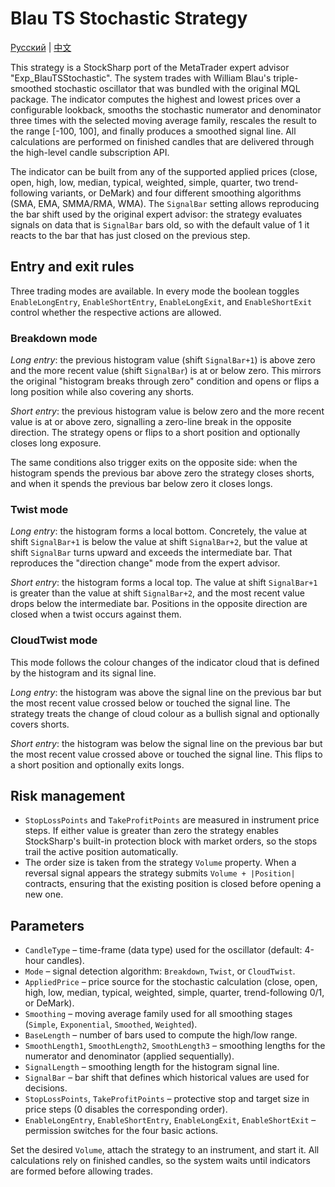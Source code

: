 # Blau TS Stochastic Strategy
[Русский](README_ru.md) | [中文](README_cn.md)

This strategy is a StockSharp port of the MetaTrader expert advisor "Exp_BlauTSStochastic". The system trades with William Blau's triple-smoothed stochastic oscillator that was bundled with the original MQL package. The indicator computes the highest and lowest prices over a configurable lookback, smooths the stochastic numerator and denominator three times with the selected moving average family, rescales the result to the range [-100, 100], and finally produces a smoothed signal line. All calculations are performed on finished candles that are delivered through the high-level candle subscription API.

The indicator can be built from any of the supported applied prices (close, open, high, low, median, typical, weighted, simple, quarter, two trend-following variants, or DeMark) and four different smoothing algorithms (SMA, EMA, SMMA/RMA, WMA). The `SignalBar` setting allows reproducing the bar shift used by the original expert advisor: the strategy evaluates signals on data that is `SignalBar` bars old, so with the default value of 1 it reacts to the bar that has just closed on the previous step.

## Entry and exit rules

Three trading modes are available. In every mode the boolean toggles `EnableLongEntry`, `EnableShortEntry`, `EnableLongExit`, and `EnableShortExit` control whether the respective actions are allowed.

### Breakdown mode

*Long entry*: the previous histogram value (shift `SignalBar+1`) is above zero and the more recent value (shift `SignalBar`) is at or below zero. This mirrors the original "histogram breaks through zero" condition and opens or flips a long position while also covering any shorts.

*Short entry*: the previous histogram value is below zero and the more recent value is at or above zero, signalling a zero-line break in the opposite direction. The strategy opens or flips to a short position and optionally closes long exposure.

The same conditions also trigger exits on the opposite side: when the histogram spends the previous bar above zero the strategy closes shorts, and when it spends the previous bar below zero it closes longs.

### Twist mode

*Long entry*: the histogram forms a local bottom. Concretely, the value at shift `SignalBar+1` is below the value at shift `SignalBar+2`, but the value at shift `SignalBar` turns upward and exceeds the intermediate bar. That reproduces the "direction change" mode from the expert advisor.

*Short entry*: the histogram forms a local top. The value at shift `SignalBar+1` is greater than the value at shift `SignalBar+2`, and the most recent value drops below the intermediate bar. Positions in the opposite direction are closed when a twist occurs against them.

### CloudTwist mode

This mode follows the colour changes of the indicator cloud that is defined by the histogram and its signal line.

*Long entry*: the histogram was above the signal line on the previous bar but the most recent value crossed below or touched the signal line. The strategy treats the change of cloud colour as a bullish signal and optionally covers shorts.

*Short entry*: the histogram was below the signal line on the previous bar but the most recent value crossed above or touched the signal line. This flips to a short position and optionally exits longs.

## Risk management

* `StopLossPoints` and `TakeProfitPoints` are measured in instrument price steps. If either value is greater than zero the strategy enables StockSharp's built-in protection block with market orders, so the stops trail the active position automatically.
* The order size is taken from the strategy `Volume` property. When a reversal signal appears the strategy submits `Volume + |Position|` contracts, ensuring that the existing position is closed before opening a new one.

## Parameters

* `CandleType` – time-frame (data type) used for the oscillator (default: 4-hour candles).
* `Mode` – signal detection algorithm: `Breakdown`, `Twist`, or `CloudTwist`.
* `AppliedPrice` – price source for the stochastic calculation (close, open, high, low, median, typical, weighted, simple, quarter, trend-following 0/1, or DeMark).
* `Smoothing` – moving average family used for all smoothing stages (`Simple`, `Exponential`, `Smoothed`, `Weighted`).
* `BaseLength` – number of bars used to compute the high/low range.
* `SmoothLength1`, `SmoothLength2`, `SmoothLength3` – smoothing lengths for the numerator and denominator (applied sequentially).
* `SignalLength` – smoothing length for the histogram signal line.
* `SignalBar` – bar shift that defines which historical values are used for decisions.
* `StopLossPoints`, `TakeProfitPoints` – protective stop and target size in price steps (0 disables the corresponding order).
* `EnableLongEntry`, `EnableShortEntry`, `EnableLongExit`, `EnableShortExit` – permission switches for the four basic actions.

Set the desired `Volume`, attach the strategy to an instrument, and start it. All calculations rely on finished candles, so the system waits until indicators are formed before allowing trades.
